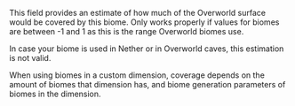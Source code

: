 This field provides an estimate of how much of the Overworld surface would be
covered by this biome. Only works properly if values for biomes are between -1 and 1 as this
is the range Overworld biomes use.

In case your biome is used in Nether or in Overworld caves, this estimation
is not valid.

When using biomes in a custom dimension, coverage depends on the amount of biomes
that dimension has, and biome generation parameters of biomes in the dimension.
